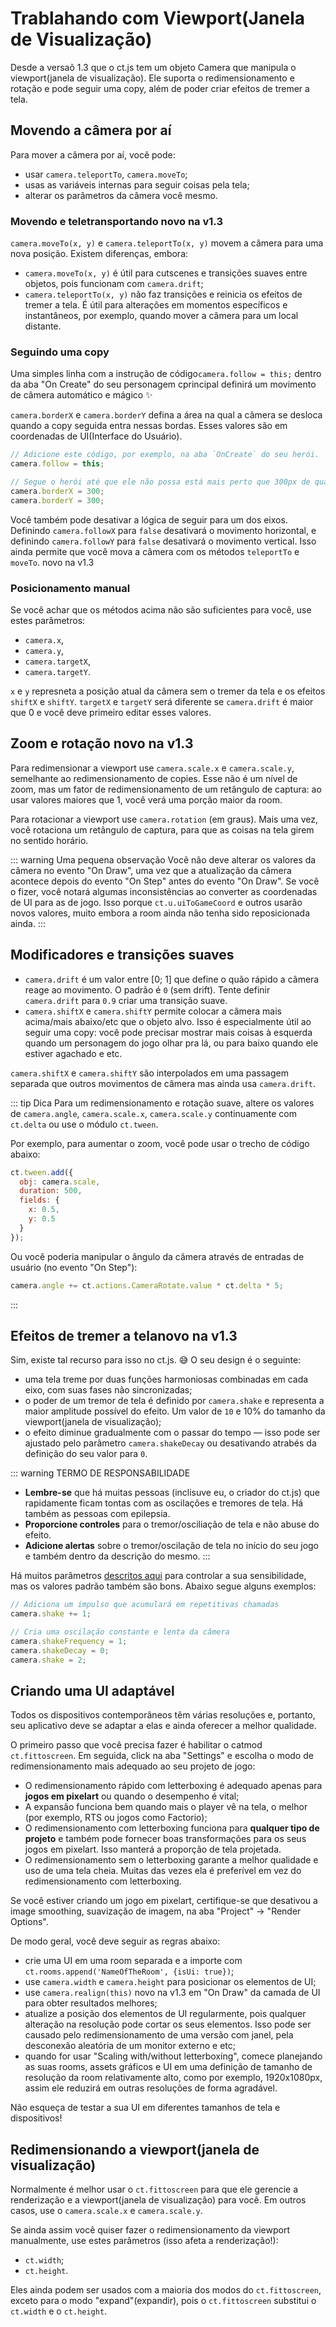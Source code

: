 # Trablahando com Viewport(Janela de Visualização)

Desde a versaõ 1.3 que o ct.js tem um objeto Camera que manipula o viewport(janela de visualização). Ele suporta o redimensionamento e rotação e pode seguir uma copy, além de poder criar efeitos de tremer a tela.

## Movendo a câmera por aí

Para mover a câmera por aí, você pode:

* usar `camera.teleportTo`, `camera.moveTo`;
* usas as variáveis internas para seguir coisas pela tela;
* alterar os parâmetros da câmera você mesmo.

### Movendo e teletransportando <badge>novo na v1.3</badge>

`camera.moveTo(x, y)` e `camera.teleportTo(x, y)` movem a câmera para uma nova posição. Existem diferenças, embora:

* `camera.moveTo(x, y)` é útil para cutscenes e transições suaves entre objetos, pois funcionam com `camera.drift`;
* `camera.teleportTo(x, y)` não faz transições e reinicia os efeitos de tremer a tela.  É útil para alterações em momentos específicos e instantâneos, por exemplo, quando mover a câmera para um local distante.

### Seguindo uma copy

Uma simples linha com a instrução de código`camera.follow = this;` dentro da aba "On Create" do seu personagem cprincipal definirá um movimento de câmera automático e mágico ✨

`camera.borderX` e `camera.borderY` defina a área na qual a câmera se desloca quando a copy seguida entra nessas bordas. Esses valores são em coordenadas de UI(Interface do Usuário).

```js Exemplo: seguindo uma copy com limites
// Adicione este código, por exemplo, na aba `OnCreate` do seu herói.
camera.follow = this;

// Segue o herói até que ele não possa está mais perto que 300px de qualquer lado da tela
camera.borderX = 300;
camera.borderY = 300;
```

Você também pode desativar a lógica de seguir para um dos eixos. Definindo `camera.followX` para `false` desativará o movimento horizontal, e definindo `camera.followY` para `false` desativará o movimento vertical. Isso ainda permite que você mova a câmera com os métodos `teleportTo` e `moveTo`. <badge>novo na v1.3</badge>

### Posicionamento manual

Se você achar que os métodos acima não são suficientes para você, use estes parâmetros:

* `camera.x`,
* `camera.y`,
* `camera.targetX`,
* `camera.targetY`.

`x` e `y` represneta a posição atual da câmera sem o tremer da tela e os efeitos `shiftX` e `shiftY`.
`targetX` e `targetY` será diferente se `camera.drift` é maior que 0 e você deve primeiro editar esses valores.

## Zoom e rotação <badge>novo na v1.3</badge>

Para redimensionar a viewport use `camera.scale.x` e `camera.scale.y`, semelhante ao redimensionamento de copies. Esse não é um nível de zoom, mas um fator de redimensionamento de um retângulo de captura: ao usar valores maiores que 1, você verá uma porção maior da room.

Para rotacionar a viewport use `camera.rotation` (em graus). Mais uma vez, você rotaciona um retângulo de captura, para que as coisas na tela girem no sentido horário.

::: warning Uma pequena observação
Você não deve alterar os valores da câmera no evento "On Draw", uma vez que a atualização da câmera acontece depois do evento "On Step" antes do evento "On Draw". Se você o fizer, você notará algumas inconsistências ao converter as coordenadas de UI para as de jogo. Isso porque `ct.u.uiToGameCoord` e outros usarão novos valores, muito embora a room ainda não tenha sido reposicionada ainda.
:::

## Modificadores e transições suaves

* `camera.drift` é um valor entre [0; 1] que define o quão rápido a câmera reage ao movimento. O padrão é `0` (sem drift). Tente definir `camera.drift` para `0.9` criar uma transição suave.
* `camera.shiftX` e `camera.shiftY` permite colocar a câmera mais acima/mais abaixo/etc que o objeto alvo. Isso é especialmente útil ao seguir uma copy: você pode precisar mostrar mais coisas à esquerda quando um personagem do jogo olhar pra lá, ou para baixo quando ele estiver agachado e etc.

`camera.shiftX` e `camera.shiftY` são interpolados em uma passagem separada que outros movimentos de câmera mas ainda usa `camera.drift`.

::: tip Dica
Para um redimensionamento e rotação suave, altere os valores de `camera.angle`, `camera.scale.x`, `camera.scale.y` continuamente com `ct.delta` ou use o módulo `ct.tween`.

Por exemplo, para aumentar o zoom, você pode usar o trecho de código abaixo:
```js
ct.tween.add({
  obj: camera.scale,
  duration: 500,
  fields: {
    x: 0.5,
    y: 0.5
  }
});
```

Ou você poderia manipular o ângulo da câmera através de entradas de usuário (no evento "On Step"):

```js
camera.angle += ct.actions.CameraRotate.value * ct.delta * 5;
```

:::

## Efeitos de tremer a tela<badge>novo na v1.3</badge>

Sim, existe tal recurso para isso no ct.js. 😅 O seu design é o seguinte:

* uma tela treme por duas funções harmoniosas combinadas em cada eixo, com suas fases não sincronizadas;
* o poder de um tremor de tela é definido por `camera.shake` e representa a maior amplitude possível do efeito. Um valor de `10` e 10% do tamanho da viewport(janela de visualização);
* o efeito diminue gradualmente com o passar do tempo — isso pode ser ajustado pelo parâmetro `camera.shakeDecay` ou desativando atrabés da definição do seu valor para `0`.

::: warning TERMO DE RESPONSABILIDADE
* **Lembre-se** que há muitas pessoas (inclisuve eu, o criador do ct.js) que rapidamente ficam tontas com as oscilações e tremores de tela. Há também as pessoas com epilepsia.
* **Proporcione controles** para o tremor/osciliação de tela e não abuse do efeito.
* **Adicione alertas** sobre o tremor/oscilação de tela no início do seu jogo e também dentro da descrição do mesmo.
:::

Há muitos parâmetros [descritos aqui](/camera.html) para controlar a sua sensibilidade, mas os valores padrão também são bons. Abaixo segue alguns exemplos:

```js
// Adiciona um impulso que acumulará em repetitivas chamadas
camera.shake += 1;
```

```js
// Cria uma oscilação constante e lenta da câmera
camera.shakeFrequency = 1;
camera.shakeDecay = 0;
camera.shake = 2;
```

## Criando uma UI adaptável

Todos os dispositivos contemporâneos têm várias resoluções e, portanto, seu aplicativo deve se adaptar a elas e ainda oferecer a melhor qualidade.

O primeiro passo que você precisa fazer é habilitar o catmod `ct.fittoscreen`. Em seguida, click na aba "Settings" e escolha o modo de redimensionamento mais adequado ao seu projeto de jogo:

* O redimensionamento rápido com letterboxing é adequado apenas para **jogos em pixelart** ou quando o desempenho é vital;
* A expansão funciona bem quando mais o player vê na tela, o melhor (por exemplo, RTS ou jogos como Factorio);
* O redimensionamento com letterboxing funciona para **qualquer tipo de projeto** e também pode fornecer boas transformações para os seus jogos em pixelart. Isso manterá a proporção de tela projetada.
* O redimensionamento sem o letterboxing garante a melhor qualidade e uso de uma tela cheia. Muitas das vezes ela é preferível em vez do redimensionamento com letterboxing.

Se você estiver criando um jogo em pixelart, certifique-se que desativou a image smoothing, suavização de imagem, na aba "Project" -> "Render Options".

De modo geral, você deve seguir as regras abaixo:

* crie uma UI em uma room separada e a importe com `ct.rooms.append('NameOfTheRoom', {isUi: true})`;
* use `camera.width` e `camera.height` para posicionar os elementos de UI;
* use `camera.realign(this)` <badge>novo na v1.3</badge> em "On Draw" da camada de UI para obter resultados melhores;
* atualize a posição dos elementos de UI regularmente, pois qualquer alteração na resolução pode cortar os seus elementos. Isso pode ser causado pelo redimensionamento de uma versão com janel, pela desconexão aleatória de um monitor externo e etc;
* quando for usar "Scaling with/without letterboxing", comece planejando as suas rooms, assets gráficos e UI em uma definição de tamanho de resolução da room relativamente alto, como por exemplo, 1920x1080px, assim ele reduzirá em outras resoluções de forma agradável.

Não esqueça de testar a sua UI em diferentes tamanhos de tela e dispositivos!

## Redimensionando a viewport(janela de visualização)

Normalmente é melhor usar o `ct.fittoscreen` para que ele gerencie a renderização e a viewport(janela de visualização) para você. Em outros casos, use o `camera.scale.x` e `camera.scale.y`.

Se ainda assim você quiser fazer o redimensionamento da viewport manualmente, use estes parâmetros (isso afeta a renderização!):

* `ct.width`;
* `ct.height`.

Eles ainda podem ser usados com a maioria dos modos do `ct.fittoscreen`, exceto para o modo "expand"(expandir), pois o `ct.fittoscreen` substitui o `ct.width` e o `ct.height`.